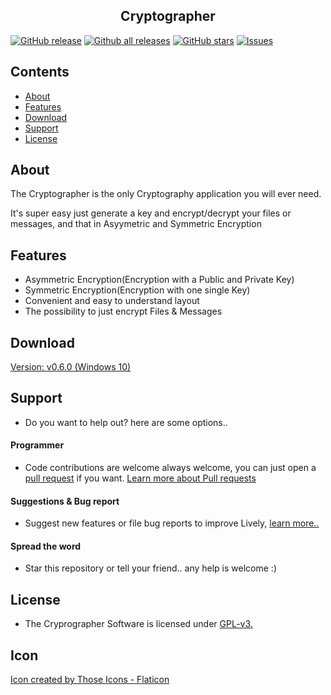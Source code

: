 
<p align="center">
  <h2 align="center">Cryptographer</h2>
</p>

[![GitHub release](https://img.shields.io/github/release/jasger9000/Cryptographer/all.svg)](https://github.com/jasger9000/Cryptographer/releases)
[![Github all releases](https://img.shields.io/github/downloads/jasger9000/Cryptographer/total.svg)](https://github.com/jasger9000/Cryptographer/releases)
[![GitHub stars](https://img.shields.io/github/stars/jasger9000/lively.svg)](https://github.com/jasger9000/Cryptographer/stargazers)
[![Issues](https://img.shields.io/github/issues/jasger9000/Cryptographer.svg)](https://github.com/jasger9000/Cryptographer/issues)

## Contents
- [About](#about)
- [Features](#features)
- [Download](#download)
- [Support](#support)
- [License](#license)

## About
The Cryptographer is the only Cryptography application you will ever need.

It's super easy just generate a key and encrypt/decrypt your files or messages, and that in Asyymetric and Symmetric Encryption


## Features
 - Asymmetric Encryption(Encryption with a Public and Private Key)
 - Symmetric Encryption(Encryption with one single Key)
 - Convenient and easy to understand layout
 - The possibility to just encrypt Files & Messages


## Download

[Version: v0.6.0 (Windows 10)](https://github.com/jasger9000/Cryptographer/releases/download/v0.6.0/Cryptographer.zip)


## Support
  - Do you want to help out? here are some options..

#### Programmer
  - Code contributions are welcome always welcome, you can just open a [pull request](https://www.github.com/jasger9000/Cryptographer/pulls) if you want. [Learn more about Pull requests](https://docs.github.com/en/enterprise-server@3.5/pull-requests/collaborating-with-pull-requests/proposing-changes-to-your-work-with-pull-requests/about-pull-requests)

#### Suggestions & Bug report
  - Suggest new features or file bug reports to improve Lively, [learn more..](https://github.com/jasger9000/Cryptographer/issues)

#### Spread the word
  - Star this repository or tell your friend.. any help is welcome :)

## License
  - The Cryprographer Software is licensed under [GPL-v3.](https://github.com/rocksdanister/lively/blob/core-separation/LICENSE)

## Icon
<a href="https://www.flaticon.com/free-icons/shield" title="shield icons">Icon created by Those Icons - Flaticon</a>

